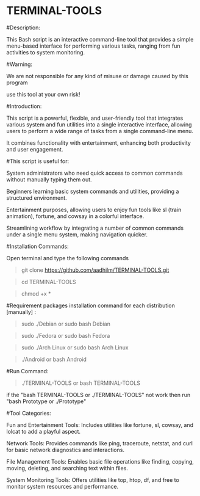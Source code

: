 # TERMINAL-TOOLS

#Description:  

This Bash script is an interactive command-line tool that provides a simple menu-based interface for performing various tasks, ranging from fun activities to system monitoring.   

#Warning:   

We are not responsible for any kind of misuse or damage caused by this program   

use this tool at your own risk!  


#Introduction:  

This script is a powerful, flexible, and user-friendly tool that integrates various system and fun utilities into a single interactive interface, allowing users to perform a wide range of tasks from a single command-line menu.   

It combines functionality with entertainment, enhancing both productivity and user engagement.  

  
#This script is useful for:  

System administrators who need quick access to common commands without manually typing them out.  

Beginners learning basic system commands and utilities, providing a structured environment.  

Entertainment purposes, allowing users to enjoy fun tools like sl (train animation), fortune, and cowsay in a colorful interface.  

Streamlining workflow by integrating a number of common commands under a single menu system, making navigation quicker.  

  
#Installation Commands:  

Open terminal and type the following commands  


> git clone https://github.com/aadhilm/TERMINAL-TOOLS.git

> cd TERMINAL-TOOLS  

> chmod +x *  


  
#Requirement packages installation command for each distribution [manually] :  


> sudo ./Debian or sudo bash Debian   

> sudo ./Fedora or sudo bash Fedora   

> sudo ./Arch Linux or sudo bash Arch Linux  

> ./Android or bash Android 

  
#Run Command:  


> ./TERMINAL-TOOLS or bash TERMINAL-TOOLS  

if the "bash TERMINAL-TOOLS or ./TERMINAL-TOOLS" not work then run "bash Prototype or ./Prototype"

#Tool Categories:

  
Fun and Entertainment Tools: Includes utilities like fortune, sl, cowsay, and lolcat to add a playful aspect.  

Network Tools: Provides commands like ping, traceroute, netstat, and curl for basic network diagnostics and interactions.  

File Management Tools: Enables basic file operations like finding, copying, moving, deleting, and searching text within files.  

System Monitoring Tools: Offers utilities like top, htop, df, and free to monitor system resources and performance.   
